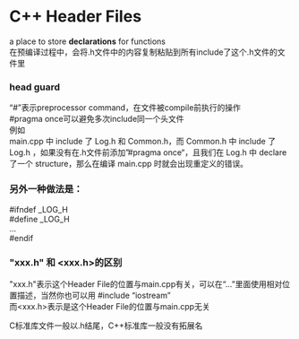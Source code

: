 # C++ Header Files  
a place to store **declarations** for functions  
在预编译过程中，会将.h文件中的内容复制粘贴到所有include了这个.h文件的文件里  

### head guard
“#”表示preprocessor command，在文件被compile前执行的操作  
#pragma once可以避免多次include同一个头文件  
例如  
main.cpp 中 include 了 Log.h 和 Common.h，而 Common.h 中 include 了 Log.h ，如果没有在.h文件前添加”#pragma once“，且我们在 Log.h 中 declare 了一个 structure，那么在编译 main.cpp 时就会出现重定义的错误。  

### 另外一种做法是：  
#ifndef _LOG_H  
#define _LOG_H  
...  
#endif  

### "xxx.h" 和 \<xxx.h\>的区别  
"xxx.h"表示这个Header File的位置与main.cpp有关，可以在“...”里面使用相对位置描述，当然你也可以用 #include “iostream”   
而\<xxx.h\>表示是这个Header File的位置与main.cpp无关  

C标准库文件一般以.h结尾，C++标准库一般没有拓展名  

